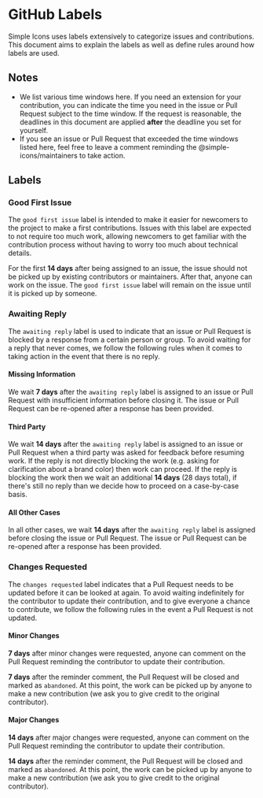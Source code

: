 # GitHub Labels

Simple Icons uses labels extensively to categorize issues and contributions. This document aims to explain the labels as well as define rules around how labels are used.

## Notes

- We list various time windows here. If you need an extension for your contribution, you can indicate the time you need in the issue or Pull Request subject to the time window. If the request is reasonable, the deadlines in this document are applied **after** the deadline you set for yourself.
- If you see an issue or Pull Request that exceeded the time windows listed here, feel free to leave a comment reminding the @simple-icons/maintainers to take action.

## Labels

### Good First Issue

The `good first issue` label is intended to make it easier for newcomers to the project to make a first contributions. Issues with this label are expected to not require too much work, allowing newcomers to get familiar with the contribution process without having to worry too much about technical details.

For the first **14 days** after being assigned to an issue, the issue should not be picked up by existing contributors or maintainers. After that, anyone can work on the issue. The `good first issue` label will remain on the issue until it is picked up by someone.

### Awaiting Reply

The `awaiting reply` label is used to indicate that an issue or Pull Request is blocked by a response from a certain person or group. To avoid waiting for a reply that never comes, we follow the following rules when it comes to taking action in the event that there is no reply.

#### Missing Information

We wait **7 days** after the `awaiting reply` label is assigned to an issue or Pull Request with insufficient information before closing it. The issue or Pull Request can be re-opened after a response has been provided.

#### Third Party

We wait **14 days** after the `awaiting reply` label is assigned to an issue or Pull Request when a third party was asked for feedback before resuming work. If the reply is not directly blocking the work (e.g. asking for clarification about a brand color) then work can proceed. If the reply is blocking the work then we wait an additional **14 days** (28 days total), if there's still no reply than we decide how to proceed on a case-by-case basis.

#### All Other Cases

In all other cases, we wait **14 days** after the `awaiting reply` label is assigned before closing the issue or Pull Request. The issue or Pull Request can be re-opened after a response has been provided.

### Changes Requested

The `changes requested` label indicates that a Pull Request needs to be updated before it can be looked at again. To avoid waiting indefinitely for the contributor to update their contribution, and to give everyone a chance to contribute, we follow the following rules in the event a Pull Request is not updated.

#### Minor Changes

**7 days** after minor changes were requested, anyone can comment on the Pull Request reminding the contributor to update their contribution.

**7 days** after the reminder comment, the Pull Request will be closed and marked as `abandoned`. At this point, the work can be picked up by anyone to make a new contribution (we ask you to give credit to the original contributor).

#### Major Changes

**14 days** after major changes were requested, anyone can comment on the Pull Request reminding the contributor to update their contribution.

**14 days** after the reminder comment, the Pull Request will be closed and marked as `abandoned`. At this point, the work can be picked up by anyone to make a new contribution (we ask you to give credit to the original contributor).
